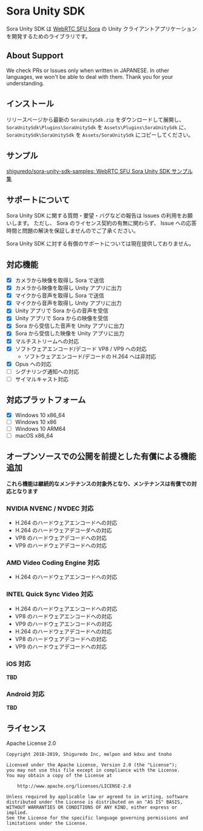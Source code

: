 # Sora Unity SDK

Sora Unity SDK は [WebRTC SFU Sora](https://sora.shiguredo.jp/) の Unity クライアントアプリケーションを開発するためのライブラリです。

## About Support

We check PRs or Issues only when written in JAPANESE.
In other languages, we won't be able to deal with them. Thank you for your understanding.

## インストール

リリースページから最新の `SoraUnitySdk.zip` をダウンロードして展開し、`SoraUnitySdk\Plugins\SoraUnitySdk` を `Assets\Plugins\SoraUnitySdk` に、`SoraUnitySdk\SoraUnitySdk` を `Assets/SoraUnitySdk` にコピーしてください。

## サンプル

[shiguredo/sora\-unity\-sdk\-samples: WebRTC SFU Sora Unity SDK サンプル集](https://github.com/shiguredo/sora-unity-sdk-samples)

## サポートについて

Sora Unity SDK に関する質問・要望・バグなどの報告は Issues の利用をお願いします。
ただし、 Sora のライセンス契約の有無に関わらず、 Issue への応答時間と問題の解決を保証しませんのでご了承ください。

Sora Unity SDK に対する有償のサポートについては現在提供しておりません。

## 対応機能

- [x] カメラから映像を取得し Sora で送信
- [x] カメラから映像を取得し Unity アプリに出力
- [x] マイクから音声を取得し Sora で送信
- [x] マイクから音声を取得し Unity アプリに出力
- [x] Unity アプリで Sora からの音声を受信
- [x] Unity アプリで Sora からの映像を受信
- [x] Sora から受信した音声を Unity アプリに出力
- [x] Sora から受信した映像を Unity アプリに出力
- [x] マルチストリームへの対応
- [x] ソフトウェアエンコード/デコード VP8 / VP9 への対応
    - ソフトウェアエンコード/デコードの H.264 へは非対応
- [x] Opus への対応
- [ ] シグナリング通知への対応
- [ ] サイマルキャスト対応

## 対応プラットフォーム

- [x] Windows 10 x86_64
- [ ] Windows 10 x86
- [ ] Windows 10 ARM64
- [ ] macOS x86_64

## オープンソースでの公開を前提とした有償による機能追加

**これら機能は継続的なメンテナンスの対象外となり、メンテナンスは有償での対応となります**

### NVIDIA NVENC / NVDEC 対応

- H.264 のハードウェアエンコードへの対応
- H.264 のハードウェアデコーダへの対応
- VP8 のハードウェアデコードへの対応
- VP9 のハードウェアデコードへの対応

### AMD Video Coding Engine 対応

- H.264 のハードウェアエンコードへの対応

### INTEL Quick Sync Video 対応

- H.264 のハードウェアエンコードへの対応
- VP8 のハードウェアエンコードへの対応
- VP9 のハードウェアエンコードへの対応
- H.264 のハードウェアデコードへの対応
- VP8 のハードウェアデコードへの対応
- VP9 のハードウェアデコードへの対応

### iOS 対応

**TBD**

### Android 対応

**TBD**

## ライセンス

Apache License 2.0

```
Copyright 2018-2019, Shiguredo Inc, melpon and kdxu and tnoho

Licensed under the Apache License, Version 2.0 (the "License");
you may not use this file except in compliance with the License.
You may obtain a copy of the License at

    http://www.apache.org/licenses/LICENSE-2.0

Unless required by applicable law or agreed to in writing, software
distributed under the License is distributed on an "AS IS" BASIS,
WITHOUT WARRANTIES OR CONDITIONS OF ANY KIND, either express or implied.
See the License for the specific language governing permissions and
limitations under the License.
```
